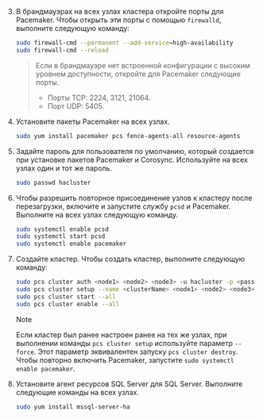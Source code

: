 3. В брандмауэрах на всех узлах кластера откройте порты для Pacemaker. Чтобы открыть эти порты с помощью `firewalld`, выполните следующую команду:

   ```bash
   sudo firewall-cmd --permanent --add-service=high-availability
   sudo firewall-cmd --reload
   ```

   > Если в брандмауэре нет встроенной конфигурации с высоким уровнем доступности, откройте для Pacemaker следующие порты.
   >
   > * Порты TCP: 2224, 3121, 21064.
   > * Порт UDP: 5405.

1. Установите пакеты Pacemaker на всех узлах.

   ```bash
   sudo yum install pacemaker pcs fence-agents-all resource-agents
   ```

2. Задайте пароль для пользователя по умолчанию, который создается при установке пакетов Pacemaker и Corosync. Используйте на всех узлах один и тот же пароль. 

   ```bash
   sudo passwd hacluster
   ```

3. Чтобы разрешить повторное присоединение узлов к кластеру после перезагрузки, включите и запустите службу `pcsd` и Pacemaker. Выполните на всех узлах следующую команду.

   ```bash
   sudo systemctl enable pcsd
   sudo systemctl start pcsd
   sudo systemctl enable pacemaker
   ```

4. Создайте кластер. Чтобы создать кластер, выполните следующую команду:

   ```bash
   sudo pcs cluster auth <node1> <node2> <node3> -u hacluster -p <password for hacluster>
   sudo pcs cluster setup --name <clusterName> <node1> <node2> <node3> 
   sudo pcs cluster start --all
   sudo pcs cluster enable --all
   ```
   
   >[!NOTE]
   >Если кластер был ранее настроен ранее на тех же узлах, при выполнении команды `pcs cluster setup` используйте параметр `--force`. Этот параметр эквивалентен запуску `pcs cluster destroy`. Чтобы повторно включить Pacemaker, запустите `sudo systemctl enable pacemaker`.

5. Установите агент ресурсов SQL Server для SQL Server. Выполните следующие команды на всех узлах. 

   ```bash
   sudo yum install mssql-server-ha
   ```
